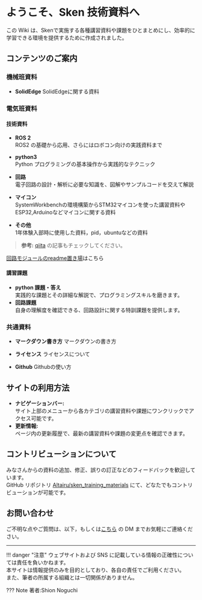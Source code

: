 # ようこそ、Sken 技術資料へ


この Wiki は、Skenで実施する各種講習資料や課題をひとまとめにし、効率的に学習できる環境を提供するために作成されました。


## コンテンツのご案内
### 機械班資料
- **SolidEdge** 
  SolidEdgeに関する資料


### 電気班資料
#### 技術資料

- **ROS 2**  
  ROS2 の基礎から応用、さらにはロボコン向けの実践資料まで

- **python3**  
  Python プログラミングの基本操作から実践的なテクニック

- **回路**  
  電子回路の設計・解析に必要な知識を、図解やサンプルコードを交えて解説

- **マイコン**  
  SystemWorkbenchの環境構築からSTM32マイコンを使った講習資料やESP32,Arduinoなどマイコンに関する資料

- **その他**  
  1年体験入部時に使用した資料，pid，ubuntuなどの資料

> **参考:** [qiita](https://qiita.com/_Altair_) の記事もチェックしてください。

[回路モジュールのreadme置き場](https://github.com/SkenHub/Circuit-Module-Readme/tree/main/REDME)はこちら

#### 講習課題

- **python 課題・答え**  
  実践的な課題とその詳細な解説で、プログラミングスキルを磨きます。
- **回路課題**  
  自身の理解度を確認できる、回路設計に関する特訓課題を提供します。

### 共通資料
- **マークダウン書き方**
  マークダウンの書き方

- **ライセンス**
  ライセンスについて

- **Github**
  Githubの使い方


## サイトの利用方法

- **ナビゲーションバー:**  
  サイト上部のメニューから各カテゴリの講習資料や課題にワンクリックでアクセス可能です。
- **更新情報:**  
  ページ内の更新履歴で、最新の講習資料や課題の変更点を確認できます。



## コントリビューションについて

みなさんからの資料の追加、修正、誤りの訂正などのフィードバックを歓迎しています。  
GitHub リポジトリ [Altairu/sken_training_materials](https://github.com/Altairu/sken_training_materials) にて、どなたでもコントリビューションが可能です。


## お問い合わせ

ご不明な点やご質問は、以下，もしくは[こちら](https://x.com/Flying___eagle) の DM までお気軽にご連絡ください。

<script src="https://giscus.app/client.js"
        data-repo="Altairu/sken_training_materials"
        data-repo-id="R_kgDOOUfVlQ"
        data-category="General"
        data-category-id="DIC_kwDOOUfVlc4Co0Ge"
        data-mapping="pathname"
        data-strict="0"
        data-reactions-enabled="0"
        data-emit-metadata="0"
        data-input-position="bottom"
        data-theme="preferred_color_scheme"
        data-lang="ja"
        crossorigin="anonymous"
        async>
</script>

---

!!! danger "注意"
    ウェブサイトおよび SNS に記載している情報の正確性については責任を負いかねます。  
    本サイトは情報提供のみを目的としており、各自の責任でご利用ください。  
    また、筆者の所属する組織とは一切関係がありません。

??? Note
    著者:Shion Noguchi